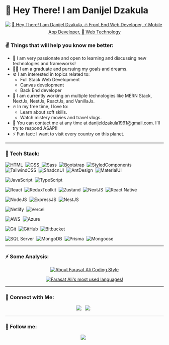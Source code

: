 # 👋 Hey There! I am Danijel Dzakula &nbsp;&nbsp;

<p align="center" height="240px">
  <a href="https://github.com/danijeldzakula"><img src="https://readme-typing-svg.demolab.com?font=Montserrat&pause=1000&color=FDBB26&random=false&width=435&lines=%F0%9F%91%8B+Hey+There!+I+am+Danijel+Dzakula;%F0%9F%94%A5+Front+End+Web+Developer;%E2%9A%A1+Mobile+App+Developer;%F0%9F%A4%99+Web+Technology" alt="👋 Hey There! I am Danijel Dzakula, 🔥 Front End Web Developer, ⚡ Mobile App Developer, 🤙 Web Technology" /></a>
<p/>

### ✌ Things that will help you know me better:
  
  - 🚀 I am very passionate and open to learning and discussing new technologies and frameworks!
  - 👨‍🎓 I am a graduate and pursuing my goals and dreams.
  - ⚙ I am interested in topics related to:
    - Full Stack Web Development
    - Canvas development
    - Back End developer
  - 🔭 I am currently working on multiple technologies like MERN Stack, NextJs, NestJs, ReactJs, and VanillaJs.
  - 🔥 In my free time, I love to:
    - Learn about soft skills.
    - Watch mistery movies and travel vlogs.
  - 📧 You can contact me at any time at <a href="mailto:danijeldzakula1991@gmail.com">danijeldzakula1991@gmail.com</a>. I'll try to respond ASAP!!
  - ⚡ Fun fact: I want to visit every country on this planet.

<hr />

### 📡 Tech Stack:

![HTML](https://img.shields.io/badge/-HTML-21212b?&logo=HTML5)&nbsp;
![CSS](https://img.shields.io/badge/-CSS-21212b?logo=CSS3)&nbsp;
![Sass](https://img.shields.io/badge/-Sass-21212b?logo=Sass)&nbsp;
![Bootstrap](https://img.shields.io/badge/-Bootstrap-21212b?logo=bootstrap)&nbsp;
![StyledComponents](https://img.shields.io/badge/-StyledComponents-21212b?logo=styled-components)&nbsp;
![TailwindCSS](https://img.shields.io/badge/-TailwindCSS-21212b?logo=tailwindcss)&nbsp;
![ShadcnUI](https://img.shields.io/badge/-ShadcnUI-21212b?logo=shadcnui)&nbsp;
![AntDesign](https://img.shields.io/badge/-AntDesign-21212b?logo=antdesign)&nbsp;
![MaterialUI](https://img.shields.io/badge/-MaterialUI-21212b?logo=materialui)&nbsp;

![JavaScript](https://img.shields.io/badge/-JavaScript-21212b?logo=javascript)&nbsp;
![TypeScript](https://img.shields.io/badge/-TypeScript-21212b?logo=typeScript)&nbsp;

![React](https://img.shields.io/badge/-React-21212b?logo=react)&nbsp;
![ReduxToolkit](https://img.shields.io/badge/-ReduxToolkit-21212b?logo=redux)&nbsp;
![Zustand](https://img.shields.io/badge/-zustand-21212b?logo=zustand)&nbsp;
![NextJS](https://img.shields.io/badge/-Next.js-21212b?logo=next.js)&nbsp;
![React Native](https://img.shields.io/badge/-React%20Native-21212b?logo=react)&nbsp;

![NodeJS](https://img.shields.io/badge/-Node.js-21212b?logo=node.js)&nbsp;
![ExpressJS](https://img.shields.io/badge/-Express-21212b?logo=express)&nbsp;
![NestJS](https://img.shields.io/badge/-NestJs-21212b?logo=nestjs)&nbsp;

![Netlify](https://img.shields.io/badge/-Netlify-21212b?logo=netlify)&nbsp;
![Vercel](https://img.shields.io/badge/-Vercel-21212b?logo=vercel)&nbsp;

![AWS](https://img.shields.io/badge/-AWS-21212b?logo=amazon-aws)&nbsp;
![Azure](https://img.shields.io/badge/-Azure-21212b?logo=microsoft-azure)&nbsp;

![Git](https://img.shields.io/badge/-Git-21212b?logo=git)&nbsp;
![GitHub](https://img.shields.io/badge/-GitHub-21212b?logo=github)&nbsp;
![Bitbucket](https://img.shields.io/badge/-BitBucket-21212b?logo=bitbucket)&nbsp;

![SQL Server](https://img.shields.io/badge/-SQLServer-21212b?logo=microsoft-sql-server)&nbsp;
![MongoDB](https://img.shields.io/badge/-MongoDB-21212b?logo=mongodb)&nbsp;
![Prisma](https://img.shields.io/badge/-Prisma-21212b?logo=prisma)&nbsp;
![Mongoose](https://img.shields.io/badge/-Mongose-21212b?logo=mongoose)&nbsp;

<hr />

### ⚡ Some Analysis:


<p align="center">
  <a href="https://github.com/danijeldzakula">
    <img src="https://github-readme-stats.vercel.app/api?username=danijeldzakula&count_private=true&show_icons=true&theme=react" alt="About Farasat Ali Coding Style" />
  </a>
</p>
<p align="center">
  <a href="https://github.com/danijeldzakula">
    <img src="https://github-readme-stats.vercel.app/api/top-langs/?username=danijeldzakula&layout=compact&langs_count=8&theme=jolly" alt="Farasat Ali's most used languages!" />
  </a>
</p>


<hr />

### 🤙 Connect with Me:

<p align="center">
  <a href="https://www.linkedin.com/in/danijel-dzakula-227530128/"><img src="https://img.shields.io/badge/Danijel%20Dzakula-0077B5?style=flat-square&logo=Linkedin&logoColor=white"/></a>&nbsp;&nbsp;
  <a href="mailto:danijeldzakula1991@gmail.com"><img src="https://img.shields.io/badge/danijeldzakula1991@gmail.com-D14836?style=flat-square&logo=Gmail&logoColor=white"/></a>&nbsp;&nbsp;                                        
</p>

<hr />

### :eyes: Follow me:

<p align="center">
   <a href="https://codepen.io/dzakuladanijel"><img src="https://img.shields.io/badge/Danijel%20Dzakula-000?style=flat-square&logo=Codepen&logoColor=white"/></a>&nbsp;&nbsp;  
</p>
